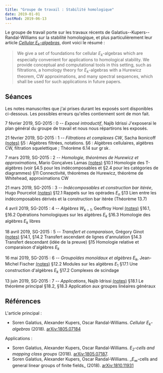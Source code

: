 ```yaml
---
title: "Groupe de travail : Stabilité homologique"
date: 2019-01-01
lastMod: 2019-06-13
---
```


Le groupe de travail porte sur les travaux récents de Galatius--Kupers--Randal-Williams sur la stabilité homologique, et plus particulièrement leur article [_Cellular $E_k$-algebras_](https://arxiv.org/abs/1805.07184), dont voici le résumé :

> We give a set of foundations for cellular $E_k$-algebras which are especially convenient for applications to homological stability. We provide conceptual and computational tools in this setting, such as filtrations, a homology theory for $E_k$-algebras with a Hurewicz theorem, CW approximations, and many spectral sequences, which shall be used for such applications in future papers.

## Séances

Les notes manuscrites que j'ai prises durant les exposés sont disponibles ci-dessous.
Les possibles erreurs qu'elles contiennent sont de mon fait.

7 février 2019, SG-2015
: 0 -- _Exposé introductif_, Najib Idrissi
J'exposerai le plan général du groupe de travail et nous nous répartirons les exposés.

21 février 2019, SG-2015
: 1 -- _Filtrations et complexes CW_, Sacha Ikonicoff <a href="./E1-Filtrations-Algebres-CW.pdf">(notes)</a>
§5 : Algèbres filtrées, notations.
§6 : Algèbres cellulaires, algèbres CW, filtration squelettique ; Théorème 6.14 sur $\operatorname{gr} \operatorname{sk}$.

7 mars 2019, SG-2015
: 2 -- _Homologie, théorèmes de Hurewicz et approximations_, Mario Gonçalves Lamas <a href="./E2-Homologie-Hurewicz-Approximations.pdf">(notes)</a>
§10.1 Homologie des T-algèbres (voir §4.5 pour les indécomposables et §2.4 pour les catégories de diagrammes)
§11 Connectivité, théorèmes de Hurewicz, théorème de Whitehead, approximations CW

21 mars 2019, SG-2015
: 3 -- _Indécomposables et construction bar itérée_, Hugo Pourcelot <a href="./E3-Indecomposables-Bar-iteree.pdf">(notes)</a>
§12.1 Rappels sur les opérades $E_n$
§13 Lien entre les indécomposables dérivés et la construction bar itérée (Théorème 13.7)

4 avril 2019, SG-2015
: 4 -- _Algèbres $W_{k-1}$_, Geoffroy Horel <a href="./E4-Algebres-Wk.pdf">(notes)</a>
§16.1, §16.2 Opérations homologiques sur les algèbres $E_k$
§16.3 Homologie des algèbres $E_k$ libres

18 avril 2019, SG-2015
: 5 -- _Transfert et comparaison_, Grégory Ginot <a href="./E5-Transfert-Comparaison.pdf">(notes)</a>
§14.1, §14.2 Transfert ascendant de lignes d'annulation
§14.3 Transfert descendant (idée de la preuve)
§15 Homologie relative et comparaison d'algèbres $E_k$

16 mai 2019, SG-2015
: 6 -- _Groupoïdes monoïdaux et algèbres $E_k$_, Jean-Michel Fischer <a href="./E6-Groupoides-Algebres.pdf">(notes)</a>
§12.2 Modules sur les algèbres $E_1$
§17.1 Une construction d'algèbres $E_k$
§17.2 Complexes de scindage

13 juin 2019, SG-2015
: 7 -- _Applications_, Najib Idrissi <a href="./FE7-Applications.pdf">(notes)</a>
§18.1 Le théorème principal
§18.2, §18.3 Application aux groupes linéaires généraux

## Références

L'article principal :

- Soren Galatius, Alexander Kupers, Oscar Randal-Williams. _Cellular $E_k$-algebras_ (2018). [arXiv:1805.07184](https://arxiv.org/abs/1805.07184)

Applications :

- Soren Galatius, Alexander Kupers, Oscar Randal-Williams. _$E_2$-cells and mapping class groups_ (2018). [arXiv:1805.07187](https://arxiv.org/abs/1805.07187).
- Soren Galatius, Alexander Kupers, Oscar Randal-Williams. _$E_{\infty}$-cells and general linear groups of finite fields\_ (2018). [arXiv:1810.11931](https://arxiv.org/abs/1810.11931)
